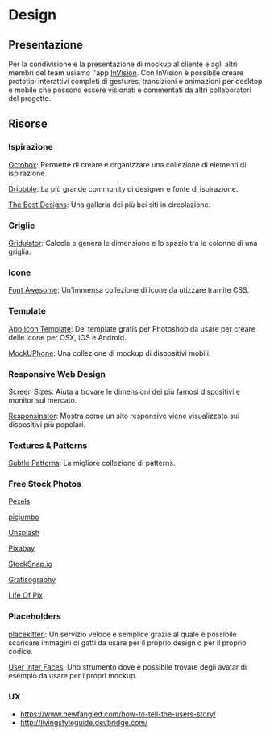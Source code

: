 # Design

## Presentazione

Per la condivisione e la presentazione di mockup al cliente e agli altri membri del team usiamo 
l'app [InVision](https://www.invisionapp.com/). Con InVision è possibile creare prototipi 
interattivi completi di gestures, transizioni e animazioni per desktop e mobile che possono essere 
visionati e commentati da altri collaboratori del progetto.

## Risorse

### Ispirazione

[Octobox](http://useoctobox.com/): Permette di creare e organizzare una collezione di elementi di 
ispirazione.

[Dribbble](https://dribbble.com/): La più grande community di designer e fonte di ispirazione.

[The Best Designs](https://www.thebestdesigns.com): Una galleria dei più bei siti in circolazione.

### Griglie

[Gridulator](http://gridulator.com/): Calcola e genera le dimensione e lo spazio tra le colonne di 
una griglia. 

### Icone

[Font Awesome](http://fortawesome.github.io/Font-Awesome/): Un'immensa collezione di icone da 
utizzare tramite CSS.

### Template

[App Icon Template](http://appicontemplate.com): Dei template gratis per Photoshop da usare per 
creare delle icone per OSX, iOS e Android.

[MockUPhone](http://mockuphone.com): Una collezione di mockup di dispositivi mobili.

### Responsive Web Design

[Screen Sizes](http://screensiz.es/): Aiuta a trovare le dimensioni dei più famosi dispositivi e 
monitor sul mercato.

[Responsinator](http://www.responsinator.com): Mostra come un sito responsive viene visualizzato sui 
dispositivi più popolari.

### Textures & Patterns

[Subtle Patterns](http://subtlepatterns.com): La migliore collezione di patterns.

### Free Stock Photos

[Pexels](http://www.pexels.com)  

[picjumbo](http://picjumbo.com)  

[Unsplash](https://unsplash.com)  

[Pixabay](http://pixabay.com)  

[StockSnap.io](https://stocksnap.io)  

[Gratisography](http://www.gratisography.com)

[Life Of Pix](http://www.lifeofpix.com)
  
### Placeholders

[placekitten](http://placekitten.com): Un servizio veloce e semplice grazie al quale è possibile 
scaricare immagini di gatti da usare per il proprio design o per il proprio codice.

[User Inter Faces](http://uifaces.com): Uno strumento dove è possibile trovare degli avatar di 
esempio da usare per i propri mockup. 

### UX

- https://www.newfangled.com/how-to-tell-the-users-story/
- http://livingstyleguide.devbridge.com/
